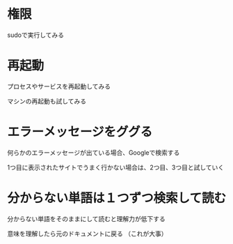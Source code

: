 # 権限

sudoで実行してみる

# 再起動

プロセスやサービスを再起動してみる

マシンの再起動も試してみる

# エラーメッセージをググる

何らかのエラーメッセージが出ている場合、Googleで検索する

1つ目に表示されたサイトでうまく行かない場合は、2つ目、3つ目と試していく

# 分からない単語は１つずつ検索して読む

分からない単語をそのままにして読むと理解力が低下する

意味を理解したら元のドキュメントに戻る （これが大事）
